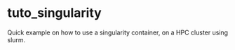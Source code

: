 # tuto_singularity
Quick example on how to use a singularity container, on a HPC cluster using slurm. 
